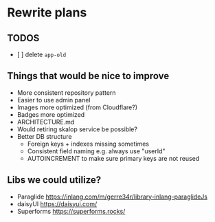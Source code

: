 # Rewrite plans

## TODOS

- [ ] delete `app-old`

## Things that would be nice to improve

- More consistent repository pattern
- Easier to use admin panel
- Images more optimized (from Cloudflare?)
- Badges more optimized
- ARCHITECTURE.md
- Would retiring skalop service be possible?
- Better DB structure
  - Foreign keys + indexes missing sometimes
  - Consistent field naming e.g. always use "userId"
  - AUTOINCREMENT to make sure primary keys are not reused

## Libs we could utilize?

- Paraglide https://inlang.com/m/gerre34r/library-inlang-paraglideJs
- daisyUI https://daisyui.com/
- Superforms https://superforms.rocks/

